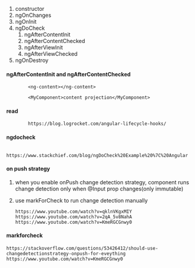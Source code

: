 1.  constructor
2.  ngOnChanges
3.  ngOnInit
4.  ngDoCheck
    1.  ngAfterContentInit
    2.  ngAfterContentChecked
    3.  ngAfterViewInit
    4.  ngAfterViewChecked
5.  ngOnDestroy



#### ngAfterContentInit and ngAfterContentChecked

                
            <ng-content></ng-content>
            
            <MyComponent>content projection</MyComponent>

#### read 

            https://blog.logrocket.com/angular-lifecycle-hooks/

#### ngdocheck

            https://www.stackchief.com/blog/ngDoCheck%20Example%20%7C%20Angular

#### on push strategy

1. when you enable onPush change detection strategy, component runs change detection only when @Input prop changes(only immutable)
2. use markForCheck to run change detection manually


       https://www.youtube.com/watch?v=qklnVKgxMIY
       https://www.youtube.com/watch?v=2qA_5v8NahA
       https://www.youtube.com/watch?v=KmeRGCGnwy0


#### markforcheck

    https://stackoverflow.com/questions/53426412/should-use-changedetectionstrategy-onpush-for-eveything
    https://www.youtube.com/watch?v=KmeRGCGnwy0
